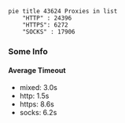 
```mermaid
pie title 43624 Proxies in list
    "HTTP" : 24396
    "HTTPS": 6272
    "SOCKS" : 17906
```

### Some Info
#### Average Timeout

- mixed: 3.0s
- http: 1.5s
- https: 8.6s
- socks: 6.2s